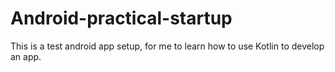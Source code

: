 # Android-practical-startup

This is a test android app setup, for me to learn how to use Kotlin to develop an app.
